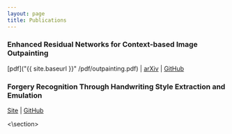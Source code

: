 ```yaml
---
layout: page
title: Publications
---
```


<section class="posts">

### Enhanced Residual Networks for Context-based Image Outpainting
[pdf]("{{ site.baseurl }}" /pdf/outpainting.pdf) | [arXiv](https://arxiv.org/abs/2005.06723) | [GitHub](https://github.com/etarthur/Outpainting)


### Forgery Recognition Through Handwriting Style Extraction and Emulation
[Site](http://pgardias.com/forgery-recognition/) | [GitHub](https://github.com/pgardias/forgery-recognition)

<\section>
